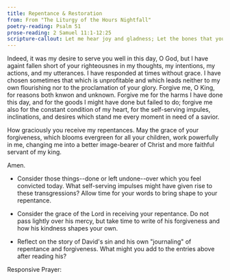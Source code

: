 ```yaml
---
title: Repentance & Restoration
from: From "The Liturgy of the Hours Nightfall"
poetry-reading: Psalm 51
prose-reading: 2 Samuel 11:1-12:25
scripture-callout: Let me hear joy and gladness; Let the bones that you have crushed rejoice. Turn your face away from my sins and blot out all my guilt. God, create a clean heart for me and renew a steadfast spirit within me. - Psalm 51:8-10
---
```


Indeed, it was my desire to serve you well
in this day, O God, but I have againt fallen
short of your righteousnes in my thoughts,
my intentions, my actions, and my
utterances. I have responded at times
without grace. I have chosen sometimes
that which is unprofitable and which leads
neither to my own flourishing nor to the
proclamation of your glory. Forgive me,
O King, for reasons both knwon and
unknown. Forgive me for the harms
I have done this day, and for the goods
I might have done but failed to do;
forgive me also for the constant condition
of my heart, for the self-serving impules,
inclinations, and desires which stand me
every moment in need of a savior.

How graciously you receive my repentances.
May the grace of your forgiveness,
which blooms evergreen for all your children,
work powerfully in me, changing me into
a better image-bearer of Christ and
more faithful servant of my king.

Amen.

- Consider those things--done or left undone--over which you feel convicted today. What self-serving impulses might have given rise to these transgressions? Allow time for your words to bring shape to your repentance.

- Consider the grace of the Lord in receiving your repentance. Do not pass lightly over his mercy, but take time to write of his forgiveness and how his kindness shapes your own.

- Reflect on the story of David's sin and his own "journaling" of repentance and forgiveness. What might you add to the entries above after reading his?

Responsive Prayer:
